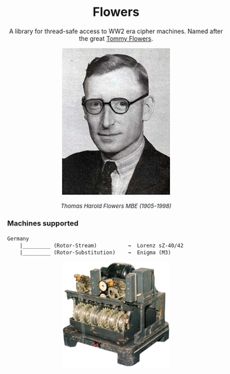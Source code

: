 <h1 align="center">Flowers</h1>
<p align="center">
</p>
<p align="center">A library for thread-safe access to WW2 era cipher machines. Named after the great 
<a href="https://en.wikipedia.org/wiki/Tommy_Flowers" target="_blank">Tommy Flowers</a>.
</p>
<p align="center">
  <img width="250" src="data/tommy-flowers.jpeg">
  <p align="center"><i style="font-size:small;">Thomas Harold Flowers MBE (1905-1998)</i></p>
</p>

### Machines supported
```
Germany
    |_________ (Rotor-Stream)          →  Lorenz sZ-40/42      
    |_________ (Rotor-Substitution)    →  Enigma (M3)      

```
<p align="center">
  <img width="250" src="data/lorenz.jpg">
</p>

